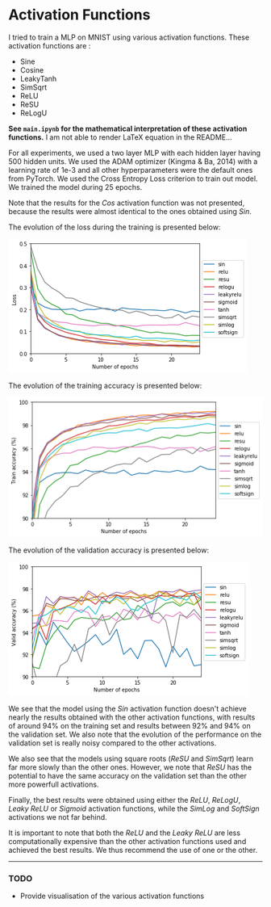 # Activation Functions

I tried to train a MLP on MNIST using various activation functions. These activation functions are :

* Sine
* Cosine
* LeakyTanh
* SimSqrt
* ReLU
* ReSU
* ReLogU

**See `main.ipynb` for the mathematical interpretation of these activation functions.** I am not able to render LaTeX equation in the README...

For all experiments, we used a two layer MLP with each hidden layer having 500 hidden units. We used the ADAM optimizer (Kingma & Ba, 2014) with a learning rate of 1e-3 and all other hyperparameters were the default ones from PyTorch. We used the Cross Entropy Loss criterion to train out model. We trained the model during 25 epochs.

Note that the results for the *Cos* activation function was not presented, because the results were almost identical to the ones obtained using *Sin*.

The evolution of the loss during the training is presented below:

![loss](results/loss.png)

The evolution of the training accuracy is presented below:

![train_acc](results/train_acc.png)

The evolution of the validation accuracy is presented below:

![valid_acc](results/valid_acc.png)

We see that the model using the *Sin* activation function doesn't achieve nearly the results obtained with the other activation functions, with results of around 94% on the training set and results between 92% and 94% on the validation set. We also note that the evolution of the performance on the validation set is really noisy compared to the other activations.

We also see that the models using square roots (*ReSU* and *SimSqrt*) learn far more slowly than the other ones. However, we note that *ReSU* has the potential to have the same accuracy on the validation set than the other more powerfull activations.

Finally, the best results were obtained using either the *ReLU*, *ReLogU*, *Leaky ReLU* or *Sigmoid* activation functions, while the *SimLog* and *SoftSign* activations we not far behind. 

It is important to note that both the *ReLU* and the *Leaky ReLU* are less computationally expensive than the other activation functions used and achieved the best results. We thus recommend the use of one or the other.

------------------------

### TODO
* Provide visualisation of the various activation functions
